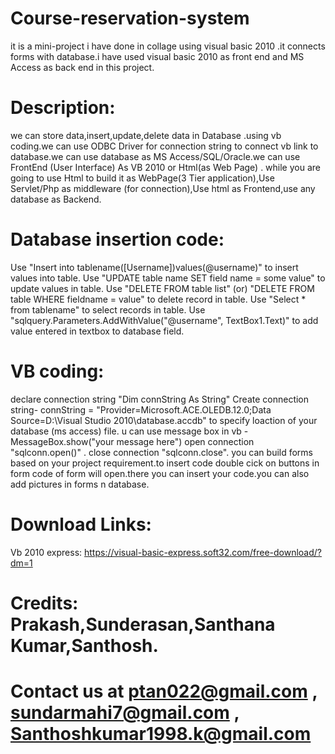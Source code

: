 # Course-reservation-system
it is a mini-project i have done in collage using visual basic 2010 .it connects forms with database.i have used visual basic 2010 as front end and MS Access as back end in this project.

# Description:
we can store data,insert,update,delete data in Database .using vb coding.we can use ODBC Driver for connection string to connect vb link to database.we can use database as MS Access/SQL/Oracle.we can use FrontEnd (User Interface) As VB 2010 or Html(as Web Page) . while you are going to use Html to build it as WebPage(3 Tier application),Use Servlet/Php as middleware (for connection),Use html as Frontend,use any database as Backend.

# Database insertion code:
Use "Insert into tablename([Username])values(@username)" to insert values into table.
Use "UPDATE table name   SET field name  = some value" to update values in table.
Use "DELETE FROM table list" (or) "DELETE FROM table WHERE fieldname = value" to delete record in table.
Use "Select * from tablename" to select records in table.
Use "sqlquery.Parameters.AddWithValue("@username", TextBox1.Text)" to add value entered in textbox to database field.

# VB coding:
declare connection string "Dim connString As String"
Create connection string- connString = "Provider=Microsoft.ACE.OLEDB.12.0;Data Source=D:\Visual Studio 2010\database.accdb"
to specify loaction of your database (ms access) file.
u can use message box in vb - MessageBox.show("your message here")
open connection "sqlconn.open()" . close connection "sqlconn.close".
you can build forms based on your project requirement.to insert code double cick on buttons in form code of form will open.there you can insert your code.you can also add pictures in forms n database.

# Download Links:
Vb 2010 express: https://visual-basic-express.soft32.com/free-download/?dm=1

# Credits: Prakash,Sunderasan,Santhana Kumar,Santhosh.
# Contact us at ptan022@gmail.com , sundarmahi7@gmail.com , Santhoshkumar1998.k@gmail.com
